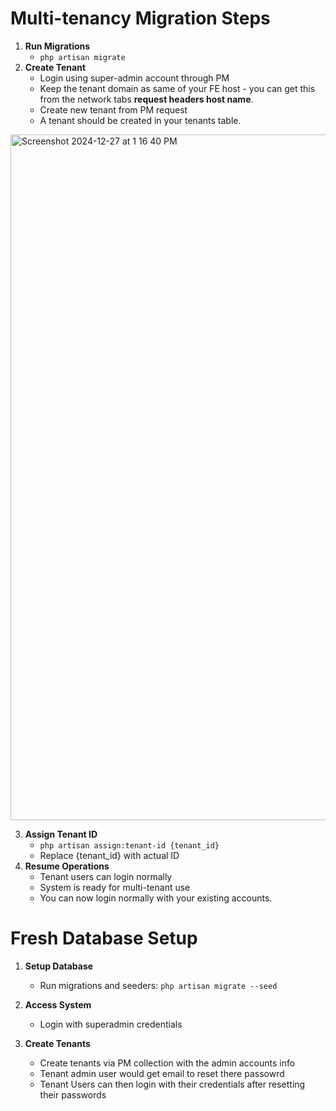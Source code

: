 # Multi-tenancy Migration Steps
1. **Run Migrations**
   - `php artisan migrate`
2. **Create Tenant**
   - Login using super-admin account through PM
   - Keep the tenant domain as same of your FE host - you can get this from the network tabs **request headers host name**.
   - Create new tenant from PM request
   - A tenant should be created in your tenants table.

<img width="1097" alt="Screenshot 2024-12-27 at 1 16 40 PM" src="https://github.com/user-attachments/assets/fdf93fa7-f14f-41d1-b9ef-239f2d2ba8b6" />

3. **Assign Tenant ID**
   - `php artisan assign:tenant-id {tenant_id}`
   - Replace {tenant_id} with actual ID
4. **Resume Operations**
   - Tenant users can login normally
   - System is ready for multi-tenant use
   - You can now login normally with your existing accounts.
     
  
# Fresh Database Setup
1. **Setup Database**
   - Run migrations and seeders: `php artisan migrate --seed`

2. **Access System**
   - Login with superadmin credentials

3. **Create Tenants**
   - Create tenants via PM collection with the admin accounts info
   - Tenant admin user would get email to reset there passowrd
   - Tenant Users can then login with their credentials after resetting their passwords
